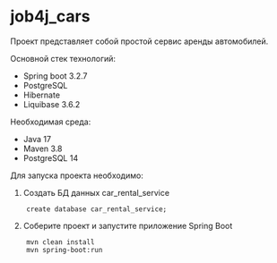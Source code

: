 
<h1>job4j_cars</h1>

Проект представляет собой простой сервис аренды автомобилей. 

Основной стек технологий:
- Spring boot 3.2.7
- PostgreSQL 
- Hibernate 
- Liquibase 3.6.2

Необходимая среда:
- Java 17
- Maven 3.8
- PostgreSQL 14

Для запуска проекта необходимо:

1. Создать БД данных car_rental_service
```ql
    create database car_rental_service;
```

2. Соберите проект и запустите приложение Spring Boot
```
    mvn clean install
    mvn spring-boot:run
```
